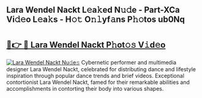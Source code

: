 ## Lara Wendel Nackt L𝚎a𝚔ed N𝚞𝚍e - Part-XCa Vi𝚍𝚎o L𝚎a𝚔s - H𝚘𝚝 O𝚗𝚕yf𝚊ns P𝚑𝚘tos ub0Nq

# <h2><a href="http://kf5kt1.oniu.top/?m=Lara+Wendel+Nackt">🔗👉 🔴 Lara Wendel Nackt P𝚑ot𝚘𝚜 V𝚒d𝚎o</a></h2>

[![Lara Wendel Nackt Nu𝚍e𝚜](https://i.imgur.com/0qMVB7G.gif)](http://kf5kt1.oniu.top/?m=Lara+Wendel+Nackt)
Cybernetic performer and multimedia designer Lara Wendel Nackt, celebrated for distributing dance and lifestyle inspiration through popular dance trends and brief videos. Exceptional contortionist Lara Wendel Nackt, famed for their remarkable abilities and accomplishments in contorting their body into various shapes.  
